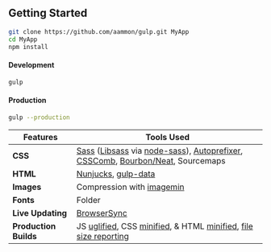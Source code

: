 ## Getting Started

```bash
git clone https://github.com/aammon/gulp.git MyApp
cd MyApp
npm install
```

#### Development 

```bash
gulp
```

#### Production

```bash
gulp --production
```


Features | Tools Used
------ | -----
**CSS** | [Sass](http://sass-lang.com/) ([Libsass](http://sass-lang.com/libsass) via [node-sass](https://github.com/sass/node-sass)), [Autoprefixer](https://github.com/postcss/autoprefixer), [CSSComb](https://www.npmjs.com/package/gulp-csscomb), [Bourbon/Neat](http://bourbon.io/), Sourcemaps
**HTML** | [Nunjucks](https://mozilla.github.io/nunjucks/), [gulp-data](https://github.com/colynb/gulp-data)
**Images** | Compression with [imagemin](https://www.npmjs.com/package/gulp-imagemin)
**Fonts** | Folder
**Live Updating** | [BrowserSync](http://www.browsersync.io/)
**Production Builds** | JS [uglified](https://github.com/terinjokes/gulp-uglify), CSS [minified](http://cssnano.co/), & HTML [minified](https://www.npmjs.com/package/gulp-html-minifier), [file size reporting](https://github.com/jaysalvat/gulp-sizereport)


